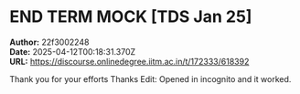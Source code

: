 # END TERM MOCK [TDS Jan 25]

**Author:** 22f3002248  
**Date:** 2025-04-12T00:18:31.370Z  
**URL:** https://discourse.onlinedegree.iitm.ac.in/t/172333/618392

Thank you for your efforts
Thanks
Edit: Opened in incognito and it worked.
